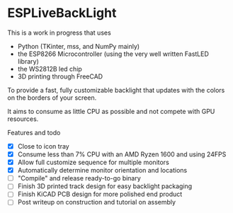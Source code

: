 # ESPLiveBackLight

This is a work in progress that uses 
- Python (TKinter, mss, and NumPy mainly)
- the ESP8266 Microcontroller (using the very well written FastLED library)
- the WS2812B led chip
- 3D printing through FreeCAD

To provide a fast, fully customizable backlight that updates with the colors on the borders of your screen.

It aims to consume as little CPU as possible and not compete with GPU resources. 

Features and todo

 - [X] Close to icon tray
 - [X] Consume less than 7% CPU with an AMD Ryzen 1600 and using 24FPS
 - [X] Allow full customize sequence for multiple monitors
 - [X] Automatically determine monitor orientation and locations
 - [ ] "Compile" and release ready-to-go binary
 - [ ] Finish 3D printed track design for easy backlight packaging
 - [ ] Finish KiCAD PCB design for more polished end product
 - [ ] Post writeup on construction and tutorial on assembly
